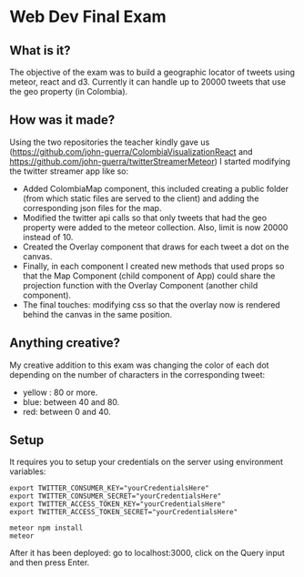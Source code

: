 # Web Dev Final Exam

## What is it?
The objective of the exam was to build a geographic locator of tweets using meteor, react and d3. Currently it can handle up to 20000 tweets that use the geo property (in Colombia).

## How was it made?
Using the two repositories the teacher kindly gave us (https://github.com/john-guerra/ColombiaVisualizationReact and https://github.com/john-guerra/twitterStreamerMeteor) I started modifying the twitter streamer app like so:
- Added ColombiaMap component, this included creating a public folder (from which static files are served to the client) and adding the corresponding json files for the map.
- Modified the twitter api calls so that only tweets that had the geo property were added to the meteor collection. Also, limit is now 20000 instead of 10.
- Created the Overlay component that draws for each tweet a dot on the canvas.
- Finally, in each component I created new methods that used props so that the Map Component (child component of App) could share the projection function with the Overlay Component (another child component).
- The final touches: modifying css so that the overlay now is rendered behind the canvas in the same position.

## Anything creative?
My creative addition to this exam was changing the color of each dot depending on the number of characters in the corresponding tweet:
- yellow : 80 or more.
- blue: between 40 and 80.
- red: between 0 and 40.

## Setup

It requires you to setup your credentials on the server using environment variables:

```
export TWITTER_CONSUMER_KEY="yourCredentialsHere"
export TWITTER_CONSUMER_SECRET="yourCredentialsHere"
export TWITTER_ACCESS_TOKEN_KEY="yourCredentialsHere"
export TWITTER_ACCESS_TOKEN_SECRET="yourCredentialsHere"

meteor npm install
meteor
```
After it has been deployed: go to localhost:3000, click on the Query input and then press Enter.


